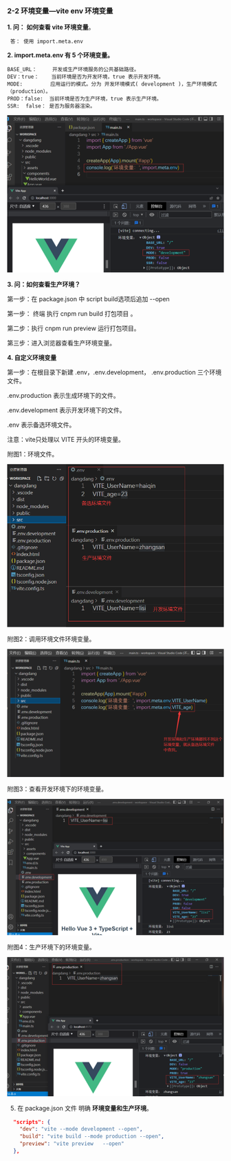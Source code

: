 ### 2-2 环境变量—vite env 环境变量

 **1.  问： 如何查看 vite 环境变量**。

     答： 使用 import.meta.env 

**2.  import.meta.env  有 5 个环境变量。**

    BASE_URL：     开发或生产环境服务的公共基础路径。
    DEV：true：    当前环境是否为开发环境，true 表示开发环境。
    MODE:         应用运行的模式。分为 开发环境模式( development )，生产环境模式（production）。
    PROD：false:  当前环境是否为生产环境，true 表示生产环境。
    SSR:  false： 是否为服务器渲染。



![image.png](assets/image-20220502120906-lpr94s3.png)

**3.  问：如何查看生产环境？**

   第一步：在 package.json 中 script  build选项后追加 --open

   第一步： 终端  执行 cnpm run build 打包项目 。

   第二步：执行 cnpm run preview 运行打包项目。

   第三步：进入浏览器查看生产环境变量。

**4.  自定义环境变量**

第一步：在根目录下新建 .env，.env.development， .env.production 三个环境文件。

.env.production      表示生成环境下的文件。

.env.development   表示开发环境下的文件。

.env     		        表示备选环境文件。

注意：vite只处理以 VITE 开头的环境变量。

附图1：环境文件。

![image.png](assets/image-20220502130254-la3cgyu.png)


附图2：调用环境文件环境变量。

![image.png](assets/image-20220502130549-1vldf4x.png)


 附图3：查看开发环境下的环境变量。

![image.png](assets/image-20220502141149-v2oxct2.png)



附图4：生产环境下的环境变量。

![image.png](assets/image-20220502140952-dgy6ab4.png)



5. 在 package.json 文件 明确 **环境变量和生产环境**。

```json
  "scripts": {
    "dev": "vite --mode development --open",
    "build": "vite build --mode production --open",
    "preview": "vite preview   --open"
  },
```
